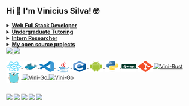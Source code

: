 <!--
# [![Vinicius Silva](https://github.com/viniciusfdasilva/viniciusfdasilva/blob/main/icon/logo.png)](https://github.com/viniciusfdasilva/viniciusfdasilva/blob/main/icon/logo.png)
-->
## Hi 👋 I'm Vinicius Silva! :nerd_face:

<details>
<summary><b><u>Web Full Stack Developer</u></b></summary>
  
<br/>
I'm Mid-Level Fullstack developer at Sociedade Mineira de Cultura. I've been working in web software development for two years, using tools like Django, Python, React, Apache, and Nginx. I'm also experienced in DevOps, working with CI/CD, Gitlab, Bitbucket, Docker, Git, Jira, and Confluence. Additionally, I handle server maintenance and database administration for PostgreSQL and MySQL.

</details>

<details>

<summary><b><u>Undergraduate Tutoring</u></b></summary>
<br/>
I was Student Tutor of 3 disciplines: Algorithms and Data Structures II, Compilers and Data Base at the Institute of Exact Sciences and Informatics - ICEI - PUCMINAS. As a mentor, I provide assistance to students of the course by addressing their questions and supporting the lead instructor.

</details>

<details>

<summary><b><u>Intern Researcher</u></b></summary>
<br/>
I was Intern Researcher on a <a href="https://github.com/nanvix">Nanvix</a> project! Specializing in Compilers and Operating Systems at Nanvix. Involved in the development of a virtual machine using C and C++. Specifically in a Just-In-Time translation engine for the operating system Nanvix emulator that would translate assembly instructions from MIPS to RISC-V processor.

</details>

<details>

<summary><b><u>My open source projects</u></b></summary><br/>

My main projects:
   * Developer and maintainer of Operating System <a href="https://github.com/viniciusfdasilva/vinux">Vinux</a>, based on a Linux Kernel
   * Developer and maintainer of <a href="https://github.com/viniciusfdasilva/danixfs">Danix</a>! A small subsystem builder and manager
</details>


<a href="https://github.com/viniciusfdasilva">
  <img height="180em" src="https://github-readme-stats.vercel.app/api?username=viniciusfdasilva&show_icons=true&theme=dark"/>
  
<img height="180em" src="https://github-readme-stats.vercel.app/api/top-langs/?username=viniciusfdasilva&hide=html&layout=compact&langs_count=16&theme=dark"/>

<div style="display: inline_block"><br>
  <img align="center" alt="Vini-React" height="30" width="40" src="https://github.com/viniciusfdasilva/viniciusfdasilva/blob/main/icon/react-original.svg">
  <img align="center" alt="Vini-Docker" height="30" width="40" src="https://github.com/viniciusfdasilva/viniciusfdasilva/blob/main/icon/docker-original.svg">
  <img align="center" alt="Vini-Vscode" height="30" width="40" src="https://github.com/viniciusfdasilva/viniciusfdasilva/blob/main/icon/vscode.svg">
<img align="center" alt="Vini-Java" height="30" width="40" src="https://github.com/viniciusfdasilva/viniciusfdasilva/blob/main/icon/java-original.svg">
<img align="center" alt="Vini-C" height="30" width="40" src="https://github.com/viniciusfdasilva/viniciusfdasilva/blob/main/icon/c-original.svg">
<img align="center" alt="Vini-Android" height="30" width="40" src="https://github.com/viniciusfdasilva/viniciusfdasilva/blob/main/icon/android-original.svg">
<img align="center" alt="Vini-Python" height="30" width="40" src="https://github.com/viniciusfdasilva/viniciusfdasilva/blob/main/icon/python-original.svg">
<img align="center" alt="Vini-Django" height="30" width="40" src="https://github.com/viniciusfdasilva/viniciusfdasilva/blob/main/icon/django-original.svg">
<img align="center" alt="Vini-Git" height="30" width="40" src="https://github.com/viniciusfdasilva/viniciusfdasilva/blob/main/icon/git-original.svg">
<img align="center" alt="Vini-Rust" height="40" width="40" src="https://www.rust-lang.org/static/images/rust-logo-blk.svg">
<img align="center" alt="Vini-Go" height="30" width="40" src="https://raw.githubusercontent.com/devicons/devicon/master/icons/go/go-original.svg">
<img align="center" alt="Vini-Go" height="30" width="40" src="https://raw.githubusercontent.com/vlang/v-logo/master/dist/v-logo.svg?sanitize=true">
<img align="center" alt="Vini-Go" height="30" width="40" src="https://upload.wikimedia.org/wikipedia/commons/1/18/ISO_C%2B%2B_Logo.svg">
</div>
  
  ##
  
  <div>
  <a href = "mailto: viniciusilva@ieee.org"><img src="https://img.shields.io/badge/-Gmail-%23EA4335?style=for-the-badge&logo=gmail&logoColor=white" target="_blank"></a>
<a href="https://www.linkedin.com/in/viniciusfsilva/" target="_blank"><img src="https://img.shields.io/badge/-LinkedIn-%230077B5?style=for-the-badge&logo=linkedin&logoColor=white" target="_blank"></a>
<a href="https://github.com/viniciusfdasilva" target="_blank"><img src="https://img.shields.io/badge/-Github-%23333?style=for-the-badge&logo=github&logoColor=white"></a>   
  <a href="https://medium.com/@vinicius.silva.1046664"><img src="https://img.shields.io/badge/-Medium-%230077B5?style=for-the-badge&logo=medium&logoColor=white" target="_blank"></a>
<a href="https://silvavinicius.com.br/"><img src="https://img.shields.io/badge/-Website-%A020F0?style=for-the-badge&logo=web&logoColor=white" target="_blank"></a>
</div>

